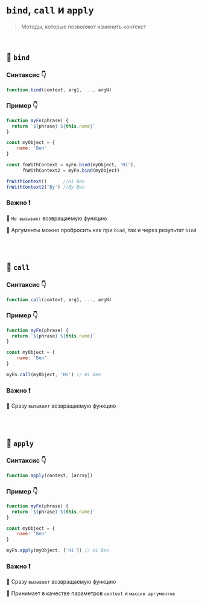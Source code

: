 # `bind`, `call` и `apply`
> Методы, которые позволяют изменить контекст

<br> 

## 🚩 `bind`

### Синтаксис 👇
```javascript
function.bind(context, arg1, ..., argN)
```

### Пример 👇
```javascript
function myFn(phrase) {
  return `${phrase} ${this.name}`
}

const myObject = {
    name: 'Ben'
}

const fnWithContext = myFn.bind(myObject, 'Hi'),
      fnWithContext2 = myFn.bind(myObject)

fnWithContext()      //Hi Ben
fnWithContext2('By') //By Ben
```

### Важно ❗

🔴 `Не вызывает` возвращаемую функцию

🔴 Аргументы можно пробросить как при `bind`, так и через результат `bind`

<br>
<br>


## 🚩 `call`


### Синтаксис 👇
```javascript
function.call(context, arg1, ..., argN)
```

### Пример 👇
```javascript
function myFn(phrase) {
  return `${phrase} ${this.name}`
}

const myObject = {
    name: 'Ben'
}

myFn.call(myObject, 'Hi') // Hi Ben
```

### Важно ❗

🔴 Сразу `вызывает` возвращаемую функцию

<br>
<br>


## 🚩 `apply`


### Синтаксис 👇
```javascript
function.apply(context, [array])
```

### Пример 👇
```javascript
function myFn(phrase) {
  return `${phrase} ${this.name}`
}

const myObject = {
    name: 'Ben'
}

myFn.apply(myObject, ['Hi']) // Hi Ben
```

### Важно ❗

🔴 Сразу `вызывает` возвращаемую функцию

🔴 Принимает в качестве параметров `context` и `массив аргументов`

<br>
<br>


